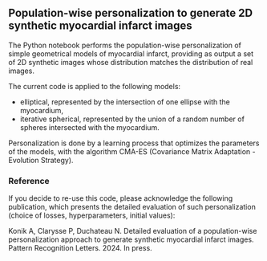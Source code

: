 ## Population-wise personalization to generate 2D synthetic myocardial infarct images

The Python notebook performs the population-wise personalization of simple geometrical models of myocardial infarct, providing as output a set of 2D synthetic images whose distribution matches the distribution of real images.

The current code is applied to the following models:
- elliptical, represented by the intersection of one ellipse with the myocardium,
- iterative spherical, represented by the union of a random number of spheres intersected with the myocardium.

Personalization is done by a learning process that optimizes the parameters of the models, with the algorithm CMA-ES (Covariance Matrix Adaptation - Evolution Strategy).

### Reference

If you decide to re-use this code, please acknowledge the following publication, which presents the detailed evaluation of such personalization (choice of losses, hyperparameters, initial values):

Konik A, Clarysse P, Duchateau N. Detailed evaluation of a population-wise personalization approach to generate synthetic myocardial infarct images. Pattern Recognition Letters. 2024. In press.
